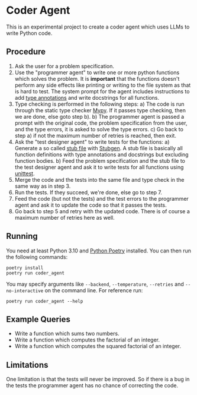 # Coder Agent

This is an experimental project to create a coder agent which uses LLMs to write Python code.

## Procedure

1. Ask the user for a problem specification.
2. Use the "programmer agent" to write one or more python functions which solves the problem.  It is
   **important** that the functions doesn't perform any side effects like printing or writing to the
   file system as that is hard to test.  The system prompt for the agent includes instructions to
   add [type annotations][2] and write docstrings for all functions.
3. Type checking is performed in the following steps:
    a) The code is run through the static type checker [Mypy][3].  If it passes type checking, then
       we are done, else goto step b).
    b) The programmer agent is passed a prompt with the original code, the problem specification
       from the user, and the type errors, it is asked to solve the type errors.
    c) Go back to step a) if not the maximum number of retries is reached, then exit.
4. Ask the "test designer agent" to write tests for the functions:
    a) Generate a so called [stub file][4] with [Stubgen][5].  A stub file is basically all function
       definitions with type annotations and docstrings but excluding function bodies.
    b) Feed the problem specification and the stub file to the test designer agent and ask it to
       write tests for all functions using [unittest][6].
5. Merge the code and the tests into the same file and type check in the same way as in step 3.
6. Run the tests.  If they succeed, we're done, else go to step 7.
7. Feed the code (but not the tests) and the test errors to the programmer agent and ask it to
   update the code so that it passes the tests.
8. Go back to step 5 and retry with the updated code.  There is of course a maximum number of
   retries here as well.

## Running

You need at least Python 3.10 and [Python Poetry][1] installed. You can then run the following
commands:

```
poetry install
poetry run coder_agent
```

You may specify arguments like `--backend`, `--temperature`, `--retries` and `--no-interactive` on
the command line. For reference run:
```
poetry run coder_agent --help
```

## Example Queries

- Write a function which sums two numbers.
- Write a function which computes the factorial of an integer.
- Write a function which computes the squared factorial of an integer.

## Limitations

One limitation is that the tests will never be improved. So if there is a bug in the tests the
programmer agent has no chance of correcting the code.

[1]: https://python-poetry.org
[2]: https://docs.python.org/3/library/typing.html
[3]: https://www.mypy-lang.org
[4]: https://mypy.readthedocs.io/en/stable/stubs.html
[5]: https://mypy.readthedocs.io/en/stable/stubgen.html
[6]: https://docs.python.org/3/library/unittest.html
